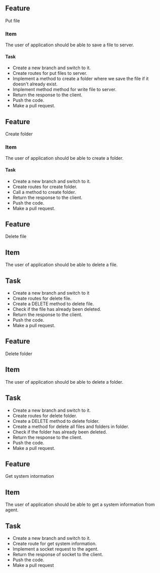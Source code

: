 ## Feature 
Put file
### Item
The user of application should be able to save a file to server.
#### Task
- Create a new branch and switch to it.
- Create routes for put files to server.
- Implement a method to create a folder where we save the file if it doesn't already exist.
- Implement method  method for write file to server.
- Return the response to the client.
- Push the code.
- Make a pull request.

## Feature 
Create folder
### Item
The user of application should be able to create a folder.
#### Task
- Create a new branch and switch to it.
- Create routes for create folder.
- Call a method to create folder.
- Return the response to the client.
- Push the code.
- Make a pull request.

## Feature 
Delete file
## Item
The user of application should be able to delete a file.
## Task
- Create a new branch and switch to it
- Create routes for delete file.
- Create a DELETE method to delete file.
- Check if the file has already been deleted.
- Return the response to the client.
- Push the code.
- Make a pull request.

## Feature 
Delete folder
## Item
The user of application should be able to delete a folder.
## Task
- Create a new branch and switch to it.
- Create routes for delete folder.
- Create a DELETE method to delete folder.
- Create a method for delete all files and folders in folder.
- Check if the folder has already been deleted.
- Return the response to the client.
- Push the code.
- Make a pull request.

## Feature 
Get system intormation
## Item
The user of application should be able to get a system information from agent.
## Task
- Create a new branch and switch to it.
- Create route for get system information.
- Implement a socket request to the agent.
- Return the response of socket to the client.
- Push the code.
- Make a pull request
